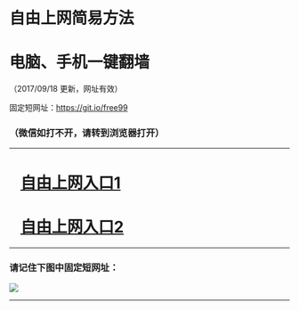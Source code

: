 ﻿# 自由上网简易方法

# 电脑、手机一键翻墙

（2017/09/18 更新，网址有效）

固定短网址：https://git.io/free99

### （微信如打不开，请转到浏览器打开）


***





# &nbsp;&nbsp; <a href="http://ft169726406.fwq-tz1005.info/fwqtz01.html?t=091800130991 " target="_blank">自由上网入口1</a>
# &nbsp;&nbsp; <a href="http://ft3002021872.fwq-tz1006.info/fwqtz02.html?t=091800119157 " target="_blank">自由上网入口2</a>
***

### 请记住下图中固定短网址：

<img src="https://s3-us-west-2.amazonaws.com/fwq-1001/yjfq-20170905okok.png" /> 


***

